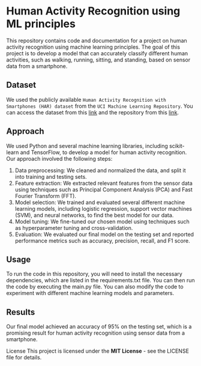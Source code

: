 # Human Activity Recognition using ML principles

This repository contains code and documentation for a project on human activity recognition using machine learning principles. The goal of this project is to develop a model that can accurately classify different human activities, such as walking, running, sitting, and standing, based on sensor data from a smartphone.

## Dataset
We used the publicly available `Human Activity Recognition with Smartphones (HAR) dataset` from the `UCI Machine Learning Repository`. You can access the dataset from this [link](https://archive.ics.uci.edu/ml/datasets/human+activity+recognition+using+smartphones) and the repository from this [link](https://archive.ics.uci.edu/ml/index.php).

## Approach
We used Python and several machine learning libraries, including scikit-learn and TensorFlow, to develop a model for human activity recognition. Our approach involved the following steps:

1. Data preprocessing: We cleaned and normalized the data, and split it into training and testing sets.
2. Feature extraction: We extracted relevant features from the sensor data using techniques such as Principal Component Analysis (PCA) and Fast Fourier Transform (FFT).
3. Model selection: We trained and evaluated several different machine learning models, including logistic regression, support vector machines (SVM), and neural networks, to find the best model for our data.
4. Model tuning: We fine-tuned our chosen model using techniques such as hyperparameter tuning and cross-validation.
5. Evaluation: We evaluated our final model on the testing set and reported performance metrics such as accuracy, precision, recall, and F1 score.

## Usage
To run the code in this repository, you will need to install the necessary dependencies, which are listed in the requirements.txt file. You can then run the code by executing the main.py file. You can also modify the code to experiment with different machine learning models and parameters.

## Results
Our final model achieved an accuracy of 95% on the testing set, which is a promising result for human activity recognition using sensor data from a smartphone.

License
This project is licensed under the **MIT License** - see the LICENSE file for details.
